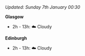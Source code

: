 *Updated: Sunday 7th January 00:30*

**Glasgow**

* 2h - 13h: :cloud: Cloudy

**Edinburgh**

* 2h - 13h: :cloud: Cloudy
